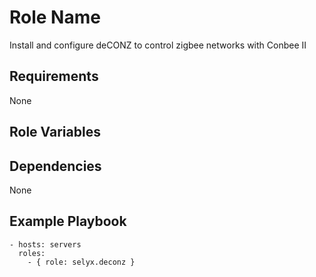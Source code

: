 Role Name
=========

Install and configure deCONZ to control zigbee networks with Conbee II

Requirements
------------

None

Role Variables
--------------


Dependencies
------------

None

Example Playbook
----------------

```
- hosts: servers
  roles:
    - { role: selyx.deconz }
```